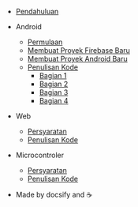 - [Pendahuluan](README.md)

* Android

  - [Permulaan](android_expo_prerequisite.md)
  - [Membuat Proyek Firebase Baru](android_expo_create_firebase_project.md)
  - [Membuat Proyek Android Baru](android_expo_create_project.md)
  - [Penulisan Kode](android_expo_coding.md)
    - [Bagian 1](android_expo_coding_1.md)
    - [Bagian 2](android_expo_coding_2.md)
    - [Bagian 3](android_expo_coding_3.md)
    - [Bagian 4](android_expo_coding_4.md)

* Web

  - [Persyaratan](web_prerequisite.md)
  - [Penulisan Kode](web_coding.md)

* Microcontroler

  - [Persyaratan](micro_prerequisite.md)
  - [Penulisan Kode](micro_coding.md)

- Made by docsify and ☕
